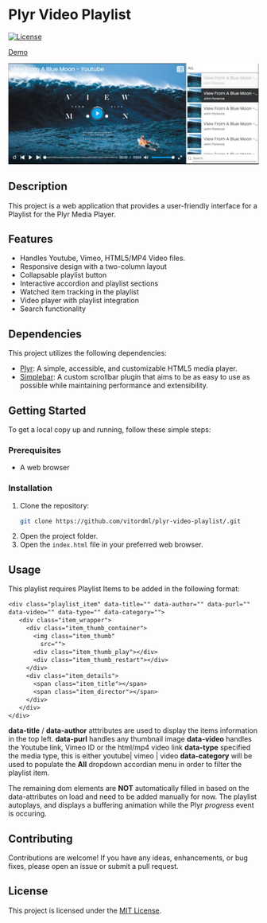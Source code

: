 # Plyr Video Playlist

[![License](https://img.shields.io/badge/license-MIT-blue.svg)](LICENSE)

[Demo]([https://plyr.io](https://plyr-video-playlist.dml0b3i.repl.co))

[![Screenshot of Playlist](https://github.com/vitordml/plyr-video-playlist/blob/main/plyr-video-playlist-scrnsht.jpg)](https://plyr-video-playlist.dml0b3i.repl.co)


## Description

This project is a web application that provides a user-friendly interface for a Playlist for the Plyr Media Player.

## Features

- Handles Youtube, Vimeo, HTML5/MP4 Video files. 
- Responsive design with a two-column layout
- Collapsable playlist button
- Interactive accordion and playlist sections
- Watched item tracking in the playlist
- Video player with playlist integration
- Search functionality

## Dependencies

This project utilizes the following dependencies:

- [Plyr](https://github.com/sampotts/plyr): A simple, accessible, and customizable HTML5 media player.
- [Simplebar](https://github.com/Grsmto/simplebar): A custom scrollbar plugin that aims to be as easy to use as possible while maintaining performance and extensibility.

## Getting Started

To get a local copy up and running, follow these simple steps:

### Prerequisites

- A web browser

### Installation

1. Clone the repository:
   ```sh
   git clone https://github.com/vitordml/plyr-video-playlist/.git
   ```
2. Open the project folder.
3. Open the `index.html` file in your preferred web browser.

## Usage
This playlist requires Playlist Items to be added in the following format:
```
<div class="playlist_item" data-title="" data-author="" data-purl="" data-video="" data-type="" data-category="">
   <div class="item_wrapper">
     <div class="item_thumb_container">
       <img class="item_thumb"
         src="">
       <div class="item_thumb_play"></div>
       <div class="item_thumb_restart"></div>
     </div>
     <div class="item_details">
       <span class="item_title"></span>
       <span class="item_director"></span>
     </div>
   </div>
</div>
```

**data-title** / **data-author** atttributes are used to display the items information in the top left.
**data-purl** handles any thumbnail image
**data-video** handles the Youtube link, Vimeo ID or the html/mp4 video link
**data-type** specified the media type, this is either youtube| vimeo | video
**data-category** will be used to populate the **All** dropdown accordian menu in order to filter the playlist item. 

The remaining dom elements are **NOT** automatically filled in based on the data-attributes on load and need to be added manually for now. 
The playlist autoplays, and displays a buffering animation while the Plyr *progress* event is occuring.


## Contributing

Contributions are welcome! If you have any ideas, enhancements, or bug fixes, please open an issue or submit a pull request.

## License

This project is licensed under the [MIT License](LICENSE).


